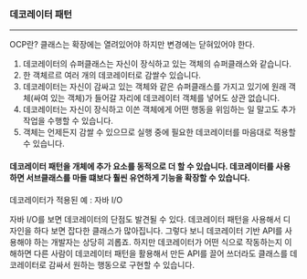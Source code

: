 ### 데코레이터 패턴

---

OCP란? 클래스는 확장에는 열려있어야 하지만 변경에는 닫혀있어야 한다.

1. 데코레이터의 슈퍼클래스는 자신이 장식하고 있는 객체의 슈퍼클래스와 같습니다.
2. 한 객체르르 여러 개의 데코레이터로 감쌀수 있습니다.
3. 데코레이터는 자신이 감싸고 있는 객체와 같은 슈퍼클래스를 가지고 있기에 원래 객체(싸여 있는 객체)가 들어갈 자리에 데코레이터 객체를 넣어도 상관 없습니다.
4. 데코레이터는 자신이 장식하고 이쓴 객체에게 어떤 행동을 위임하는 일 말고도 추가 작업을 수행할 수 있습니다.
5. 객체는 언제든지 감쌀 수 있으므로 실행 중에 필요한 데코레이터를 마음대로 적용할 수 있습니다.

#### 데코레이터 패턴을 개체에 추가 요소를 동적으로 더 할 수 있습니다. 데코레이터를 사용하면 서브클래스를 마들 떄보다 훨씬 유연하게 기능을 확장할 수 있습니다.

데코레이터가 적용된 예 : 자바 I/O

자바 I/O를 보면 데코레이터의 단점도 발견될 수 있다. 데코레이터 패턴을 사용해서 디자인을 하다 보면 잡다한 클래스가 많아집니다. 그렇다 보니 데코레이터 기반 API를 사용해야 하는 개발자는 상당히 괴롭죠. 하지만 데코레이터가 어떤 식으로 작동하는지 이해하면 다른 사람이 데코레이터 패턴을 활용해서 만든 API를 끌어 쓰더라도 클래스를 데코레이터로 감싸서 원하는 행동으로 구현할 수 있습니다.
